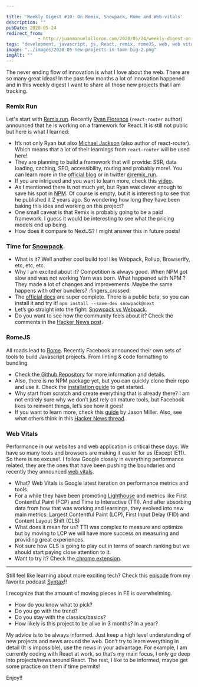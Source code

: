 ```yaml
---

title: 'Weekly Digest #10: On Remix, Snowpack, Rome and Web-vitals'
description: ""
pubDate: 2020-05-24
redirect_from: 
            - http://juanmanuelalloron.com/2020/05/24/weekly-digest-on-remix-snowpack-rome-and-web-vitals/
tags: "development, javascript, js, React, remix, romeJS, web, web vitals, Weekly Digest"
image: "../images/2020-05-new-projects-in-town-big-2.png"
imgAlt: ""
---
```

The never ending flow of innovation is what I love about the web. There are so many great ideas! In the past few months a lot of innovation happened and in this weekly digest I want to share all those new projects that I am tracking.

### Remix Run

Let's start with [Remix.run](https://remix.run/). Recently [Ryan Florence](https://twitter.com/ryanflorence) (`react-router` author) announced that he is working on a framework for React. It is still not public but here is what I learned:

- It’s not only Ryan but also [Michael Jackson](https://twitter.com/mjackson) (also author of react-router). Which means that a lot of their learnings from `react-router` will be used here!
- They are planning to build a framework that will provide: SSR, data loading, caching, SEO, accessibility, routing and probably more!. You can learn more in the [official blog](https://blog.remix.run/p/remix-preview) or in twitter [@remix_run](https://twitter.com/remix_run).
- If you are intrigued and you want to learn more, check this [video](https://www.youtube.com/watch?v=MYxwlmeyu9w).
- As I mentioned there is not much yet, but Ryan was clever enough to save his spot in [NPM](https://www.npmjs.com/package/react-remix). Of course is empty, but it is interesting to see that he published it 2 years ago. So wondering how long they have been baking this idea and working on this project?
- One small caveat is that Remix is probably going to be a paid framework. I guess it would be interesting to see what the pricing models end up being.
- How does it compare to NextJS? I might answer this in future posts!

### Time for [Snowpack](https://www.snowpack.dev/).

- What is it? Well another cool build tool like Webpack, Rollup, Browserify, etc, etc, etc.
- Why I am excited about it? Competition is always good. When NPM got slow and was not working Yarn was born. What happened with NPM ? They made a lot of changes and improvements. Maybe the same happens with other bundlers? :fingers_crossed:
- The [official docs](https://www.snowpack.dev/) are super complete. There is a public beta, so you can install it and try it! `npm install --save-dev snowpack@next`
- Let’s go straight into the fight: [Snowpack vs Webpack](https://blog.logrocket.com/snowpack-vs-webpack/).
- Do you want to see how the community feels about it? Check the comments in the [Hacker News post](https://news.ycombinator.com/item?id=21989967).

### RomeJS

All roads lead to [Rome](https://romejs.dev/). Recently Facebook announced their own sets of tools to build Javascript projects. From linting & code formatting to bundling.

- Check the[ Github Repository](https://github.com/romejs/rome) for more information and details.
- Also, there is no NPM package yet, but you can quickly clone their repo and use it. Check the [installation guide](https://romejs.dev/docs/introduction/installation) to get started.
- Why start from scratch and create everything that is already there? I am not entirely sure why we don’t just rely on mature tools, but Facebook likes to reinvent things, let’s see how it goes!
- If you want to learn more, check this [guide](https://jasonformat.com/rome-javascript-toolchain/) by Jason Miller. Also, see what others think in this [Hacker News thread](https://news.ycombinator.com/item?id=22430682).

### Web Vitals

Performance in our websites and web application is critical these days. We have so many tools and browsers are making it easier for us (Except IE11). So there is no excuse!. I follow Google closely in everything performance related, they are the ones that have been pushing the boundaries and recently they announced [web vitals](https://web.dev/vitals/).

- What? Web Vitals is Google latest iteration on performance metrics and tools.
- For a while they have been promoting [Lighthouse](https://developers.google.com/web/tools/lighthouse) and metrics like First Contentful Paint (FCP) and Time to Interactive (TTI). And after absorbing data from how that was working and learnings, they evolved into new main metrics: Largest Contentful Paint (LCP), First Input Delay (FID) and Content Layout Shift (CLS)
- What does it mean for us? TTI was complex to measure and optimize but by moving to LCP we will have more success on measuring and providing great experiences.
- Not sure how CLS is going to play out in terms of search ranking but we should start paying close attention to it.
- Want to try it? Check the[ chrome extension](https://chrome.google.com/webstore/detail/web-vitals/ahfhijdlegdabablpippeagghigmibma?hl=en).

---

Still feel like learning about more exciting tech? Check this [episode](https://syntax.fm/show/216/tech-to-watch-in-2020) from my favorite podcast [Syntax](https://syntax.fm/)!!

I recognize that the amount of moving pieces in FE is overwhelming.

- How do you know what to pick?
- Do you go with the trend?
- Do you stay with the classics/basics?
- How likely is this project to be alive in 3 months? In a year?

My advice is to be always informed. Just keep a high level understanding of new projects and news around the web. Don’t try to learn everything in detail (It is impossible), use the news in your advantage. For example, I am currently coding with React at work, so that’s my main focus, I only go deep into projects/news around React. The rest, I like to be informed, maybe get some practice on them if time permits!

Enjoy!!
